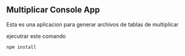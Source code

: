 
## Multiplicar Console App

Esta es una aplicacion para generar archivos de tablas de multiplicar

ejecutrar este comando

```
npm install
```